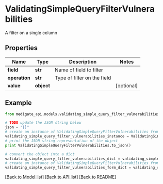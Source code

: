 # ValidatingSimpleQueryFilterVulnerabilities

A filter on a single column

## Properties
Name | Type | Description | Notes
------------ | ------------- | ------------- | -------------
**field** | **str** | Name of field to filter | 
**operation** | **str** | Type of filter on the field | 
**value** | **object** |  | [optional] 

## Example

```python
from medigate_api.models.validating_simple_query_filter_vulnerabilities import ValidatingSimpleQueryFilterVulnerabilities

# TODO update the JSON string below
json = "{}"
# create an instance of ValidatingSimpleQueryFilterVulnerabilities from a JSON string
validating_simple_query_filter_vulnerabilities_instance = ValidatingSimpleQueryFilterVulnerabilities.from_json(json)
# print the JSON string representation of the object
print ValidatingSimpleQueryFilterVulnerabilities.to_json()

# convert the object into a dict
validating_simple_query_filter_vulnerabilities_dict = validating_simple_query_filter_vulnerabilities_instance.to_dict()
# create an instance of ValidatingSimpleQueryFilterVulnerabilities from a dict
validating_simple_query_filter_vulnerabilities_form_dict = validating_simple_query_filter_vulnerabilities.from_dict(validating_simple_query_filter_vulnerabilities_dict)
```
[[Back to Model list]](../README.md#documentation-for-models) [[Back to API list]](../README.md#documentation-for-api-endpoints) [[Back to README]](../README.md)


